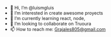 - 👋 Hi, I’m @luismgluis
- 👀 I’m interested in create awesome proyects
- 🌱 I’m currently learning react, node,
- 💞️ I’m looking to collaborate on Truoura
- 📫 How to reach me: Grajales805@gmail.com

<!---
luismgluis/luismgluis is a ✨ special ✨ repository because its `README.md` (this file) appears on your GitHub profile.
You can click the Preview link to take a look at your changes.
--->
